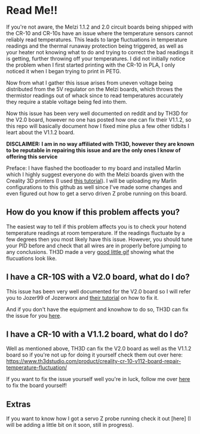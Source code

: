 # Read Me!!

If you're not aware, the Melzi 1.1.2 and 2.0 circuit boards being shipped with the CR-10 and CR-10s have an issue where the temperature sensors cannot reliably read temperatures. This leads to large fluctuations in temperature readings and the thermal runaway protection being triggered, as well as your heater not knowing what to do and trying to correct the bad readings it is getting, further throwing off your temperatures. I did not initially notice the problem when I first started printing with the CR-10 in PLA, I only noticed it when I began trying to print in PETG.

Now from what I gather this issue arises from uneven voltage being distributed from the 5V regulator on the Melzi boards, which throws the thermistor readings out of whack since to read temperatures accurately they require a stable voltage being fed into them.  

Now this issue has been very well documented on reddit and by TH3D for the V2.0 board, however no one has posted how one can fix their V1.1.2, so this repo will basically document how I fixed mine plus a few other tidbits I leart about the V1.1.2 board. 

**DISCLAIMER: I am in no way affiliated with TH3D, however they are known to be reputable in repairing this issue and are the only ones I know of offering this service**

Preface: I have flashed the bootloader to my board and installed Marlin which I highly suggest everyone do with the Melzi boards given with the Creality 3D printers (I used [this tutorial](http://www.instructables.com/id/Flashing-a-Bootloader-to-the-CR-10/)). I will be uploading my Marlin configurations to this github as well since I've made some changes and even figured out how to get a servo driven Z probe running on this board. 

## How do you know if this problem affects you?

The easiest way to tell if this problem affects you is to check your hotend temperature readings at room temperature. If the readings fluctuate by a few degrees then you most likely have this issue. However, you should tune your PID before and check that all wires are in properly before jumping to any conclusions. TH3D made a very [good little gif](https://i0.wp.com/www.th3dstudio.com/wp-content/uploads/2018/01/2018-01-25_18-22-43.gif?resize=1080%2C607&ssl=1) showing what the flucuations look like.


## I have a CR-10S with a V2.0 board, what do I do?

This issue has been very well documented for the V2.0 board so I will refer you to Jozer99 of Jozerworx and [their tutorial](https://www.jozerworx.com/creality-cr-10s-c4-capacitor-diy-fix-tutorial/) on how to fix it.

And if you don't have the equipment and knowhow to do so, TH3D can fix the issue for you [here](https://www.th3dstudio.com/product/creality-cr-10s-v2-0-board-repair-temperature-fluctuation/).

## I have a CR-10 with a V1.1.2 board, what do I do?

Well as mentioned above, TH3D can fix the V2.0 board as well as the V1.1.2 board so if you're not up for doing it yourself check them out over here: https://www.th3dstudio.com/product/creality-cr-10-v112-board-repair-temperature-fluctuation/

If you want to fix the issue yourself well you're in luck, follow me over [here](https://github.com/tylerkalinowicz/Melzi-1.1.2-2.0-Temperature-Fluctuation-Fix/blob/master/V1.1.2%20Fix.md) to fix the board yourself!

## Extras

If you want to know how I got a servo Z probe running check it out [here] (I will be adding a little bit on it soon, still in progress).



